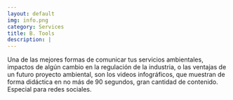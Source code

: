 ```yaml
---
layout: default
img: info.png
category: Services
title: B. Tools
description: |
---
```

Una de las mejores formas de comunicar tus servicios ambientales, impactos de algún cambio en la regulación de la industria, o las ventajas de un futuro proyecto ambiental, son los videos infográficos, que muestran de forma didáctica en no más de 90 segundos, gran cantidad de contenido. Especial para redes sociales.
